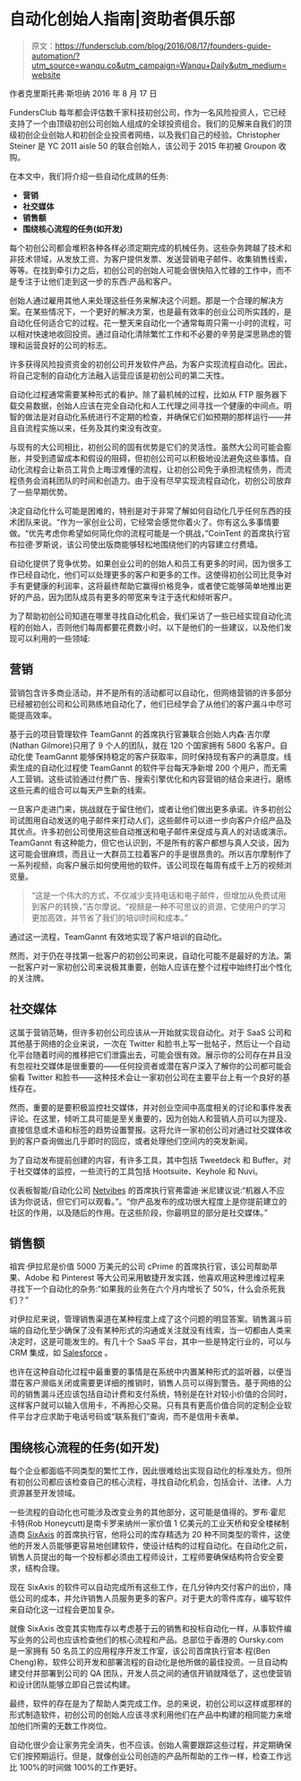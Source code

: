 # 自动化创始人指南|资助者俱乐部

> 原文：<https://fundersclub.com/blog/2016/08/17/founders-guide-automation/?utm_source=wanqu.co&utm_campaign=Wanqu+Daily&utm_medium=website>

作者克里斯托弗·斯坦纳 2016 年 8 月 17 日

FundersClub 每年都会评估数千家科技初创公司，作为一名风险投资人，它已经支持了一个由顶级初创公司创始人组成的全球投资组合。我们的见解来自我们的顶级初创企业创始人和初创企业投资者网络，以及我们自己的经验。Christopher Steiner 是 YC 2011 aisle 50 的联合创始人，该公司于 2015 年初被 Groupon 收购。

在本文中，我们将介绍一些自动化成熟的任务:

*   **营销**
*   **社交媒体**
*   **销售额**
*   **围绕核心流程的任务(如开发)**

每个初创公司都会堆积各种各样必须定期完成的机械任务。这些杂务跨越了技术和非技术领域，从发放工资、为客户提供发票、发送营销电子邮件、收集销售线索，等等。在找到牵引力之后，初创公司的创始人可能会很快陷入忙碌的工作中，而不是专注于让他们走到这一步的东西:产品和客户。

创始人通过雇用其他人来处理这些任务来解决这个问题。那是一个合理的解决方案。在某些情况下，一个更好的解决方案，也是最有效率的创业公司所实践的，是自动化任何适合它的过程。花一整天来自动化一个通常每周只需一小时的流程，可以相对快速地收回投资。通过自动化清除繁忙工作和不必要的辛劳是深思熟虑的管理和运营良好的公司的标志。

许多获得风险投资资金的初创公司开发软件产品，为客户实现流程自动化。因此，将自己定制的自动化方法融入运营应该是初创公司的第二天性。

自动化过程通常需要某种形式的看护。除了最机械的过程，比如从 FTP 服务器下载交易数据，创始人应该在完全自动化和人工代理之间寻找一个健康的中间点。明智的做法是对自动化系统进行不定期的检查，并确保它们如预期的那样运行——并且自流程实施以来，任务及其约束没有改变。

与现有的大公司相比，初创公司的固有优势是它们的灵活性。虽然大公司可能会膨胀，并受到遗留成本和假设的阻碍，但初创公司可以积极地设法避免这些事情。自动化流程会让新员工背负上晦涩难懂的流程，让初创公司免于承担流程债务，而流程债务会消耗团队的时间和创造力。由于没有尽早实现流程自动化，初创公司放弃了一些早期优势。

决定自动化什么可能是困难的，特别是对于非常了解如何自动化几乎任何东西的技术团队来说。“作为一家创业公司，它经常会感觉你着火了。你有这么多事情要做。“优先考虑你希望如何简化你的流程可能是一个挑战，”CoinTent 的首席执行官布拉德·罗斯说，该公司使出版商能够轻松地围绕他们的内容建立付费墙。

自动化提供了竞争优势。如果创业公司的创始人和员工有更多的时间，因为很多工作已经自动化，他们可以处理更多的客户和更多的工作。这使得初创公司比竞争对手有更健康的利润率，这将最终帮助它赢得价格竞争，或者使它能够简单地推出更好的产品，因为团队成员有更多的带宽来专注于迭代和倾听客户。

为了帮助初创公司知道在哪里寻找自动化机会，我们采访了一些已经实现自动化流程的创始人，否则他们每周都要花费数小时。以下是他们的一些建议，以及他们发现可以利用的一些领域:

## **营销**

营销包含许多商业活动，并不是所有的活动都可以自动化，但网络营销的许多部分已经被初创公司和公司熟练地自动化了，他们已经学会了从他们的客户漏斗中尽可能提高效率。

基于云的项目管理软件 TeamGannt 的首席执行官兼联合创始人内森·吉尔摩(Nathan Gilmore)只用了 9 个人的团队，就在 120 个国家拥有 5800 名客户。自动化使 TeamGannt 能够保持稳定的客户获取率，同时保持现有客户的满意度。线索生成的自动化过程使 TeamGannt 的软件平台每天净新增 200 个用户，而无需人工营销。这些试验通过付费广告、搜索引擎优化和内容营销的结合来进行。磨练这些元素的组合可以每天产生新的线索。

一旦客户走进门来，挑战就在于留住他们，或者让他们做出更多承诺。许多初创公司试图用自动发送的电子邮件来打动人们，这些邮件可以进一步向客户介绍产品及其优点。许多初创公司使用这些自动推送和电子邮件来促成与真人的对话或演示。TeamGannt 有这种能力，但它也认识到，不是所有的客户都想与真人交谈，因为这可能会很麻烦，而且让一大群员工拉着客户的手是很昂贵的。所以吉尔摩制作了一系列视频，向客户展示如何使用他的软件。该公司现在每周有成千上万的视频浏览量。

> “这是一个伟大的方式，不仅减少支持电话和电子邮件，但增加从免费试用到客户的转换，”吉尔摩说。“视频是一种不可思议的资源，它使用户的学习更加高效，并节省了我们的培训时间和成本。”

通过这一流程，TeamGannt 有效地实现了客户培训的自动化。

然而，对于仍在寻找第一批客户的初创公司来说，自动化可能不是最好的方法。第一批客户对一家初创公司来说极其重要，创始人应该在整个过程中始终打出个性化的关注牌。

## **社交媒体**

这属于营销范畴，但许多初创公司应该从一开始就实现自动化。对于 SaaS 公司和其他基于网络的企业来说，一次在 Twitter 和脸书上写一批帖子，然后让一个自动化平台随着时间的推移把它们泄露出去，可能会很有效。展示你的公司存在并且没有忽视社交媒体是很重要的——任何投资者或潜在客户深入了解你的公司都可能会偷看 Twitter 和脸书——这种技术会让一家初创公司在主要平台上有一个良好的基线存在。

然而，重要的是要积极监控社交媒体，并对创业空间中高度相关的讨论和事件发表评论。在这里，倾听工具可能是至关重要的，因为创始人和营销人员可以为提及、直接信息或术语和标签的趋势设置警报。这将允许一家初创公司对通过社交媒体收到的客户查询做出几乎即时的回应，或者处理他们空间内的突发新闻。

为了自动发布提前创建的内容，有许多工具，其中包括 Tweetdeck 和 Buffer。对于社交媒体的监控，一些流行的工具包括 Hootsuite、Keyhole 和 Nuvi。

仪表板智能/自动化公司 [Netvibes](https://www.netvibes.com/en) 的首席执行官弗雷迪·米尼建议说:“机器人不应该为你说话，但它们可以观看。”。“你产品发布的成功很大程度上是你提前建立的社区的作用，以及随后的作用。在这些阶段，你最明显的部分是社交媒体。”

## **销售额**

祖宾·伊拉尼是价值 5000 万美元的公司 cPrime 的首席执行官，该公司帮助苹果、Adobe 和 Pinterest 等大公司采用敏捷开发实践，他喜欢用这种思维过程来寻找下一个自动化的杂务:“如果我的业务在六个月内增长了 50%，什么会杀死我们？”

对伊拉尼来说，管理销售渠道在某种程度上成了这个问题的明显答案。销售漏斗前端的自动化至少确保了没有某种形式的沟通或关注就没有线索，当一切都由人类来决定时，这是可能发生的。有几十个 SaaS 平台，其中一些是特定行业的，可以与 CRM 集成，如 [Salesforce](https://www.salesforce.com) 。

也许在这种自动化过程中最重要的事情是在系统中内置某种形式的监听器，以便当潜在客户濒临关闭或需要更详细的推销时，销售人员可以得到警告。基于网络的公司的销售漏斗还应该包括自动计费和支付系统，特别是在针对较小价值的合同时，这样客户就可以输入信用卡，不再担心交易。只有具有更高价值合同的定制企业软件平台才应求助于电话号码或“联系我们”查询，而不是信用卡表单。

## **围绕核心流程的任务(如开发)**

每个企业都面临不同类型的繁忙工作，因此很难给出实现自动化的标准处方。但所有初创公司都应该检查自己的核心流程，寻找自动化机会，包括会计、法律、人力资源甚至开发领域。

一些流程的自动化也可能涉及改变业务的其他部分，这可能是值得的。罗布·霍尼卡特(Rob Honeycutt)是南卡罗来纳州一家价值 1 亿美元的工业天桥和安全楼梯制造商 [SixAxis](http://sixaxisllc.com) 的首席执行官，他将公司的库存精选为 20 种不同类型的零件，这使他的开发人员能够更容易地创建软件，使设计结构的过程自动化。在自动化之前，销售人员提出的每一个投标都必须由工程师设计，工程师要确保结构符合安全要求，结构合理。

现在 SixAxis 的软件可以自动完成所有这些工作，在几分钟内交付客户的出价，降低公司的成本，并允许销售人员服务更多的客户。对于更大的零件库存，编写软件来自动化这一过程会更加复杂。

就像 SixAxis 改变其实物库存以考虑基于云的销售和投标自动化一样，从事软件编写业务的公司也应该检查他们的核心流程和产品。总部位于香港的 Oursky.com 是一家拥有 50 名员工的应用程序开发工作室，该公司首席执行官本·程(Ben Cheng)称，软件公司开发和部署流程的自动化是他所做的最佳投资。一旦自动构建交付并部署到公司的 QA 团队，开发人员之间的通信开销就降低了，这也使营销和设计团队能够立即自己尝试构建。

最终，软件的存在是为了帮助人类完成工作。总的来说，初创公司以这样或那样的形式制造软件，初创公司的创始人应该寻求利用他们在产品中构建的相同能力来增加他们所需的无数工作岗位。

自动化很少会让家务完全消失，也不应该。创始人需要跟踪这些过程，并定期确保它们按预期运行。但是，就像创业公司创造的产品所帮助的工作一样，检查工作远比 100%的时间做 100%的工作更好。